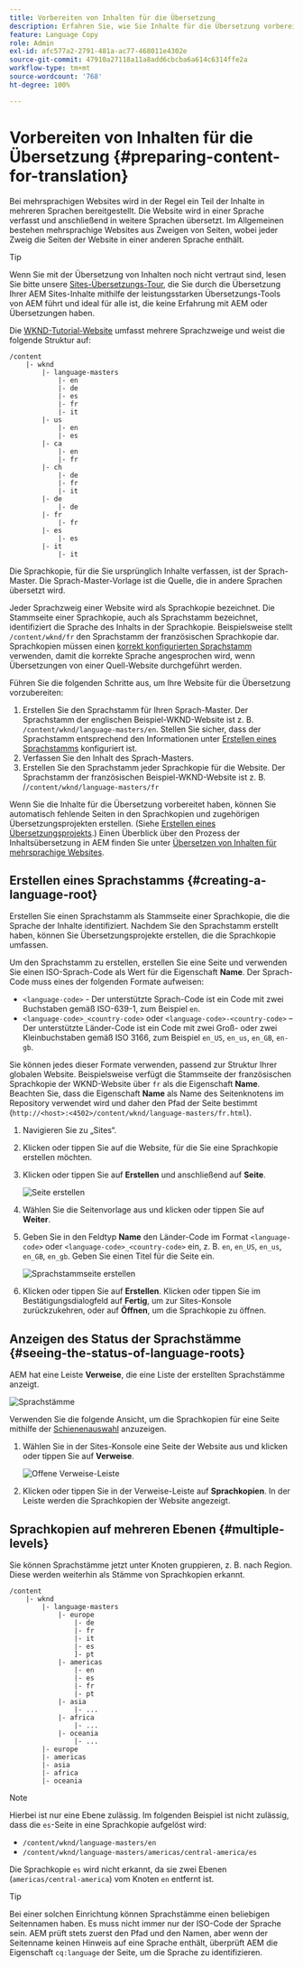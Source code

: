 ```yaml
---
title: Vorbereiten von Inhalten für die Übersetzung
description: Erfahren Sie, wie Sie Inhalte für die Übersetzung vorbereiten.
feature: Language Copy
role: Admin
exl-id: afc577a2-2791-481a-ac77-468011e4302e
source-git-commit: 47910a27118a11a8add6cbcba6a614c6314ffe2a
workflow-type: tm+mt
source-wordcount: '768'
ht-degree: 100%

---
```


# Vorbereiten von Inhalten für die Übersetzung {#preparing-content-for-translation}

Bei mehrsprachigen Websites wird in der Regel ein Teil der Inhalte in mehreren Sprachen bereitgestellt. Die Website wird in einer Sprache verfasst und anschließend in weitere Sprachen übersetzt. Im Allgemeinen bestehen mehrsprachige Websites aus Zweigen von Seiten, wobei jeder Zweig die Seiten der Website in einer anderen Sprache enthält.

>[!TIP]
>
>Wenn Sie mit der Übersetzung von Inhalten noch nicht vertraut sind, lesen Sie bitte unsere [Sites-Übersetzungs-Tour](/help/journey-sites/translation/overview.md), die Sie durch die Übersetzung Ihrer AEM Sites-Inhalte mithilfe der leistungsstarken Übersetzungs-Tools von AEM führt und ideal für alle ist, die keine Erfahrung mit AEM oder Übersetzungen haben.

Die [WKND-Tutorial-Website](/help/implementing/developing/introduction/develop-wknd-tutorial.md) umfasst mehrere Sprachzweige und weist die folgende Struktur auf:

```text
/content
    |- wknd
        |- language-masters
            |- en
            |- de
            |- es
            |- fr
            |- it
        |- us
            |- en
            |- es
        |- ca
            |- en
            |- fr
        |- ch
            |- de
            |- fr
            |- it
        |- de
            |- de
        |- fr
            |- fr
        |- es
            |- es
        |- it
            |- it
```

Die Sprachkopie, für die Sie ursprünglich Inhalte verfassen, ist der Sprach-Master. Die Sprach-Master-Vorlage ist die Quelle, die in andere Sprachen übersetzt wird.

Jeder Sprachzweig einer Website wird als Sprachkopie bezeichnet. Die Stammseite einer Sprachkopie, auch als Sprachstamm bezeichnet, identifiziert die Sprache des Inhalts in der Sprachkopie. Beispielsweise stellt `/content/wknd/fr` den Sprachstamm der französischen Sprachkopie dar. Sprachkopien müssen einen [korrekt konfigurierten Sprachstamm](preparation.md#creating-a-language-root) verwenden, damit die korrekte Sprache angesprochen wird, wenn Übersetzungen von einer Quell-Website durchgeführt werden.

Führen Sie die folgenden Schritte aus, um Ihre Website für die Übersetzung vorzubereiten:

1. Erstellen Sie den Sprachstamm für Ihren Sprach-Master. Der Sprachstamm der englischen Beispiel-WKND-Website ist z. B. `/content/wknd/language-masters/en`. Stellen Sie sicher, dass der Sprachstamm entsprechend den Informationen unter [Erstellen eines Sprachstamms](preparation.md#creating-a-language-root) konfiguriert ist.
1. Verfassen Sie den Inhalt des Sprach-Masters.
1. Erstellen Sie den Sprachstamm jeder Sprachkopie für die Website. Der Sprachstamm der französischen Beispiel-WKND-Website ist z. B. /`/content/wknd/language-masters/fr`

Wenn Sie die Inhalte für die Übersetzung vorbereitet haben, können Sie automatisch fehlende Seiten in den Sprachkopien und zugehörigen Übersetzungsprojekten erstellen. (Siehe [Erstellen eines Übersetzungsprojekts](managing-projects.md).) Einen Überblick über den Prozess der Inhaltsübersetzung in AEM finden Sie unter [Übersetzen von Inhalten für mehrsprachige Websites](overview.md).

## Erstellen eines Sprachstamms {#creating-a-language-root}

Erstellen Sie einen Sprachstamm als Stammseite einer Sprachkopie, die die Sprache der Inhalte identifiziert. Nachdem Sie den Sprachstamm erstellt haben, können Sie Übersetzungsprojekte erstellen, die die Sprachkopie umfassen.

Um den Sprachstamm zu erstellen, erstellen Sie eine Seite und verwenden Sie einen ISO-Sprach-Code als Wert für die Eigenschaft **Name**. Der Sprach-Code muss eines der folgenden Formate aufweisen:

* `<language-code>` - Der unterstützte Sprach-Code ist ein Code mit zwei Buchstaben gemäß ISO-639-1, zum Beispiel `en`.
* `<language-code>_<country-code>` oder `<language-code>-<country-code>` – Der unterstützte Länder-Code ist ein Code mit zwei Groß- oder zwei Kleinbuchstaben gemäß ISO 3166, zum Beispiel `en_US`, `en_us`, `en_GB`, `en-gb`.

Sie können jedes dieser Formate verwenden, passend zur Struktur Ihrer globalen Website. Beispielsweise verfügt die Stammseite der französischen Sprachkopie der WKND-Website über `fr` als die Eigenschaft **Name**. Beachten Sie, dass die Eigenschaft **Name** als Name des Seitenknotens im Repository verwendet wird und daher den Pfad der Seite bestimmt (`http://<host>:<4502>/content/wknd/language-masters/fr.html`).

1. Navigieren Sie zu „Sites“.
1. Klicken oder tippen Sie auf die Website, für die Sie eine Sprachkopie erstellen möchten.
1. Klicken oder tippen Sie auf **Erstellen** und anschließend auf **Seite**.

   ![Seite erstellen](../assets/create-page.png)

1. Wählen Sie die Seitenvorlage aus und klicken oder tippen Sie auf **Weiter**.
1. Geben Sie in den Feldtyp **Name** den Länder-Code im Format `<language-code>` oder `<language-code>_<country-code>` ein, z. B. `en`, `en_US`, `en_us`, `en_GB`, `en_gb`. Geben Sie einen Titel für die Seite ein.

   ![Sprachstammseite erstellen](../assets/create-language-root.png)

1. Klicken oder tippen Sie auf **Erstellen**. Klicken oder tippen Sie im Bestätigungsdialogfeld auf **Fertig**, um zur Sites-Konsole zurückzukehren, oder auf **Öffnen**, um die Sprachkopie zu öffnen.

## Anzeigen des Status der Sprachstämme {#seeing-the-status-of-language-roots}

AEM hat eine Leiste **Verweise**, die eine Liste der erstellten Sprachstämme anzeigt.

![Sprachstämme](../assets/language-roots.png)

Verwenden Sie die folgende Ansicht, um die Sprachkopien für eine Seite mithilfe der [Schienenauswahl](/help/sites-cloud/authoring/getting-started/basic-handling.md#rail-selector) anzuzeigen.

1. Wählen Sie in der Sites-Konsole eine Seite der Website aus und klicken oder tippen Sie auf **Verweise**.

   ![Offene Verweise-Leiste](../assets/opening-references-rail.png)

1. Klicken oder tippen Sie in der Verweise-Leiste auf **Sprachkopien**. In der Leiste werden die Sprachkopien der Website angezeigt.

## Sprachkopien auf mehreren Ebenen {#multiple-levels}

Sie können Sprachstämme jetzt unter Knoten gruppieren, z. B. nach Region. Diese werden weiterhin als Stämme von Sprachkopien erkannt.

```text
/content
    |- wknd
        |- language-masters
            |- europe
                |- de
                |- fr
                |- it
                |- es
                ]- pt
            |- americas
                |- en
                |- es
                |- fr
                |- pt
            |- asia
                |- ...
            |- africa
                |- ...
            |- oceania
                |- ...
        |- europe
        |- americas
        |- asia
        |- africa
        |- oceania            
```

>[!NOTE]
>
>Hierbei ist nur eine Ebene zulässig. Im folgenden Beispiel ist nicht zulässig, dass die `es`-Seite in eine Sprachkopie aufgelöst wird:
>
>* `/content/wknd/language-masters/en`
>* `/content/wknd/language-masters/americas/central-america/es`
>
> Die Sprachkopie `es` wird nicht erkannt, da sie zwei Ebenen (`americas/central-america`) vom Knoten `en` entfernt ist.

>[!TIP]
>
>Bei einer solchen Einrichtung können Sprachstämme einen beliebigen Seitennamen haben. Es muss nicht immer nur der ISO-Code der Sprache sein. AEM prüft stets zuerst den Pfad und den Namen, aber wenn der Seitenname keinen Hinweis auf eine Sprache enthält, überprüft AEM die Eigenschaft `cq:language` der Seite, um die Sprache zu identifizieren.
